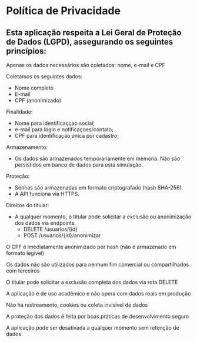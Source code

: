 # Política de Privacidade
## Esta aplicação respeita a Lei Geral de Proteção de Dados (LGPD), assegurando os seguintes princípios:

Apenas os dados necessários são coletados: nome, e-mail e CPF

Coletamos os seguintes dados:
- Nome completo
- E-mail
- CPF (anonimizado)

Finalidade:
-   Nome para identificaççao social;
-   e-mail para login e notificaçoes/contato;
-   CPF para identificação única por cadastro;

Armazenamento:
- Os dados são armazenados temporariamente em memória. Não são persistidos em banco de dados para esta simulação.

Proteção:
- Senhas são armazenadas em formato criptografado (hash SHA-256).
- A API funciona via HTTPS.

Direitos do titular:
- A qualquer momento, o titular pode solicitar a exclusão ou anonimização dos dados via endpoints:
  - DELETE /usuarios/{id}
  - POST /usuarios/{id}/anonimizar


O CPF é imediatamente anonimizado por hash (não é armazenado em formato legível)

Os dados não são utilizados para nenhum fim comercial ou compartilhados com terceiros

O titular pode solicitar a exclusão completa dos dados via rota DELETE

A aplicação é de uso acadêmico e não opera com dados reais em produção

Não há rastreamento, cookies ou coleta invisível de dados

A proteção dos dados é feita por boas práticas de desenvolvimento seguro

A aplicação pode ser desativada a qualquer momento sem retenção de dados
